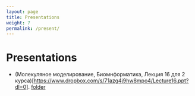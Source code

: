 ```yaml
---
layout: page
title: Presentations
weight: 7
permalink: /present/
---
```


# Presentations
- (Молекуляное моделирование, Биомнформатика, Лекция 16 для 2 курса)[https://www.dropbox.com/s/71azg4j9hw8mpo4/Lecture16.ppt?dl=0]. [folder](https://www.dropbox.com/sh/owb01q5b7bvbj7j/AADgLcaNbqgDtyZYay6X0OHQa?dl=0)
